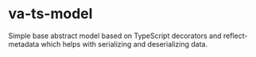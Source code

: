 # va-ts-model

Simple base abstract model based on TypeScript decorators and reflect-metadata which helps with serializing and deserializing data.
